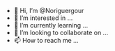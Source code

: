 - 👋 Hi, I’m @Noriguergour
- 👀 I’m interested in ...
- 🌱 I’m currently learning ...
- 💞️ I’m looking to collaborate on ...
- 📫 How to reach me ...

<!---
Noriguergour/Noriguergour is a ✨ special ✨ repository because its `README.md` (this file) appears on your GitHub profile.
You can click the Preview link to take a look at your changes.
--->
